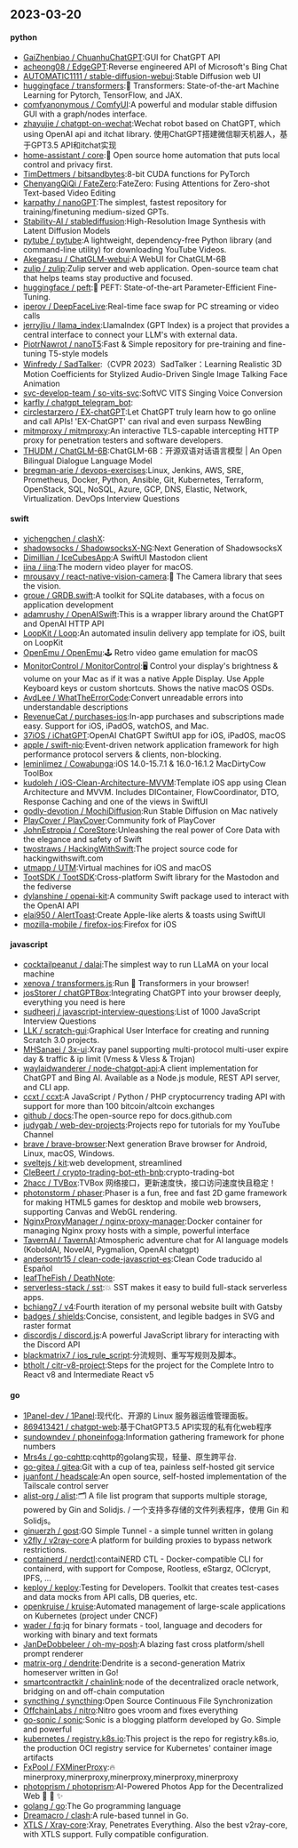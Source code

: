 ## 2023-03-20

#### python
* [GaiZhenbiao / ChuanhuChatGPT](https://github.com/GaiZhenbiao/ChuanhuChatGPT):GUI for ChatGPT API
* [acheong08 / EdgeGPT](https://github.com/acheong08/EdgeGPT):Reverse engineered API of Microsoft's Bing Chat
* [AUTOMATIC1111 / stable-diffusion-webui](https://github.com/AUTOMATIC1111/stable-diffusion-webui):Stable Diffusion web UI
* [huggingface / transformers](https://github.com/huggingface/transformers):🤗
Transformers: State-of-the-art Machine Learning for Pytorch, TensorFlow, and JAX.
* [comfyanonymous / ComfyUI](https://github.com/comfyanonymous/ComfyUI):A powerful and modular stable diffusion GUI with a graph/nodes interface.
* [zhayujie / chatgpt-on-wechat](https://github.com/zhayujie/chatgpt-on-wechat):Wechat robot based on ChatGPT, which using OpenAI api and itchat library. 使用ChatGPT搭建微信聊天机器人，基于GPT3.5 API和itchat实现
* [home-assistant / core](https://github.com/home-assistant/core):🏡
Open source home automation that puts local control and privacy first.
* [TimDettmers / bitsandbytes](https://github.com/TimDettmers/bitsandbytes):8-bit CUDA functions for PyTorch
* [ChenyangQiQi / FateZero](https://github.com/ChenyangQiQi/FateZero):FateZero: Fusing Attentions for Zero-shot Text-based Video Editing
* [karpathy / nanoGPT](https://github.com/karpathy/nanoGPT):The simplest, fastest repository for training/finetuning medium-sized GPTs.
* [Stability-AI / stablediffusion](https://github.com/Stability-AI/stablediffusion):High-Resolution Image Synthesis with Latent Diffusion Models
* [pytube / pytube](https://github.com/pytube/pytube):A lightweight, dependency-free Python library (and command-line utility) for downloading YouTube Videos.
* [Akegarasu / ChatGLM-webui](https://github.com/Akegarasu/ChatGLM-webui):A WebUI for ChatGLM-6B
* [zulip / zulip](https://github.com/zulip/zulip):Zulip server and web application. Open-source team chat that helps teams stay productive and focused.
* [huggingface / peft](https://github.com/huggingface/peft):🤗
PEFT: State-of-the-art Parameter-Efficient Fine-Tuning.
* [iperov / DeepFaceLive](https://github.com/iperov/DeepFaceLive):Real-time face swap for PC streaming or video calls
* [jerryjliu / llama_index](https://github.com/jerryjliu/llama_index):LlamaIndex (GPT Index) is a project that provides a central interface to connect your LLM's with external data.
* [PiotrNawrot / nanoT5](https://github.com/PiotrNawrot/nanoT5):Fast & Simple repository for pre-training and fine-tuning T5-style models
* [Winfredy / SadTalker](https://github.com/Winfredy/SadTalker):（CVPR 2023）SadTalker：Learning Realistic 3D Motion Coefficients for Stylized Audio-Driven Single Image Talking Face Animation
* [svc-develop-team / so-vits-svc](https://github.com/svc-develop-team/so-vits-svc):SoftVC VITS Singing Voice Conversion
* [karfly / chatgpt_telegram_bot](https://github.com/karfly/chatgpt_telegram_bot):
* [circlestarzero / EX-chatGPT](https://github.com/circlestarzero/EX-chatGPT):Let ChatGPT truly learn how to go online and call APIs! 'EX-ChatGPT' can rival and even surpass NewBing
* [mitmproxy / mitmproxy](https://github.com/mitmproxy/mitmproxy):An interactive TLS-capable intercepting HTTP proxy for penetration testers and software developers.
* [THUDM / ChatGLM-6B](https://github.com/THUDM/ChatGLM-6B):ChatGLM-6B：开源双语对话语言模型 | An Open Bilingual Dialogue Language Model
* [bregman-arie / devops-exercises](https://github.com/bregman-arie/devops-exercises):Linux, Jenkins, AWS, SRE, Prometheus, Docker, Python, Ansible, Git, Kubernetes, Terraform, OpenStack, SQL, NoSQL, Azure, GCP, DNS, Elastic, Network, Virtualization. DevOps Interview Questions

#### swift
* [yichengchen / clashX](https://github.com/yichengchen/clashX):
* [shadowsocks / ShadowsocksX-NG](https://github.com/shadowsocks/ShadowsocksX-NG):Next Generation of ShadowsocksX
* [Dimillian / IceCubesApp](https://github.com/Dimillian/IceCubesApp):A SwiftUI Mastodon client
* [iina / iina](https://github.com/iina/iina):The modern video player for macOS.
* [mrousavy / react-native-vision-camera](https://github.com/mrousavy/react-native-vision-camera):📸
The Camera library that sees the vision.
* [groue / GRDB.swift](https://github.com/groue/GRDB.swift):A toolkit for SQLite databases, with a focus on application development
* [adamrushy / OpenAISwift](https://github.com/adamrushy/OpenAISwift):This is a wrapper library around the ChatGPT and OpenAI HTTP API
* [LoopKit / Loop](https://github.com/LoopKit/Loop):An automated insulin delivery app template for iOS, built on LoopKit
* [OpenEmu / OpenEmu](https://github.com/OpenEmu/OpenEmu):🕹
Retro video game emulation for macOS
* [MonitorControl / MonitorControl](https://github.com/MonitorControl/MonitorControl):🖥
Control your display's brightness & volume on your Mac as if it was a native Apple Display. Use Apple Keyboard keys or custom shortcuts. Shows the native macOS OSDs.
* [AvdLee / WhatTheErrorCode](https://github.com/AvdLee/WhatTheErrorCode):Convert unreadable errors into understandable descriptions
* [RevenueCat / purchases-ios](https://github.com/RevenueCat/purchases-ios):In-app purchases and subscriptions made easy. Support for iOS, iPadOS, watchOS, and Mac.
* [37iOS / iChatGPT](https://github.com/37iOS/iChatGPT):OpenAI ChatGPT SwiftUI app for iOS, iPadOS, macOS
* [apple / swift-nio](https://github.com/apple/swift-nio):Event-driven network application framework for high performance protocol servers & clients, non-blocking.
* [leminlimez / Cowabunga](https://github.com/leminlimez/Cowabunga):iOS 14.0-15.7.1 & 16.0-16.1.2 MacDirtyCow ToolBox
* [kudoleh / iOS-Clean-Architecture-MVVM](https://github.com/kudoleh/iOS-Clean-Architecture-MVVM):Template iOS app using Clean Architecture and MVVM. Includes DIContainer, FlowCoordinator, DTO, Response Caching and one of the views in SwiftUI
* [godly-devotion / MochiDiffusion](https://github.com/godly-devotion/MochiDiffusion):Run Stable Diffusion on Mac natively
* [PlayCover / PlayCover](https://github.com/PlayCover/PlayCover):Community fork of PlayCover
* [JohnEstropia / CoreStore](https://github.com/JohnEstropia/CoreStore):Unleashing the real power of Core Data with the elegance and safety of Swift
* [twostraws / HackingWithSwift](https://github.com/twostraws/HackingWithSwift):The project source code for hackingwithswift.com
* [utmapp / UTM](https://github.com/utmapp/UTM):Virtual machines for iOS and macOS
* [TootSDK / TootSDK](https://github.com/TootSDK/TootSDK):Cross-platform Swift library for the Mastodon and the fediverse
* [dylanshine / openai-kit](https://github.com/dylanshine/openai-kit):A community Swift package used to interact with the OpenAI API
* [elai950 / AlertToast](https://github.com/elai950/AlertToast):Create Apple-like alerts & toasts using SwiftUI
* [mozilla-mobile / firefox-ios](https://github.com/mozilla-mobile/firefox-ios):Firefox for iOS

#### javascript
* [cocktailpeanut / dalai](https://github.com/cocktailpeanut/dalai):The simplest way to run LLaMA on your local machine
* [xenova / transformers.js](https://github.com/xenova/transformers.js):Run
🤗
Transformers in your browser!
* [josStorer / chatGPTBox](https://github.com/josStorer/chatGPTBox):Integrating ChatGPT into your browser deeply, everything you need is here
* [sudheerj / javascript-interview-questions](https://github.com/sudheerj/javascript-interview-questions):List of 1000 JavaScript Interview Questions
* [LLK / scratch-gui](https://github.com/LLK/scratch-gui):Graphical User Interface for creating and running Scratch 3.0 projects.
* [MHSanaei / 3x-ui](https://github.com/MHSanaei/3x-ui):Xray panel supporting multi-protocol multi-user expire day & traffic & ip limit (Vmess & Vless & Trojan)
* [waylaidwanderer / node-chatgpt-api](https://github.com/waylaidwanderer/node-chatgpt-api):A client implementation for ChatGPT and Bing AI. Available as a Node.js module, REST API server, and CLI app.
* [ccxt / ccxt](https://github.com/ccxt/ccxt):A JavaScript / Python / PHP cryptocurrency trading API with support for more than 100 bitcoin/altcoin exchanges
* [github / docs](https://github.com/github/docs):The open-source repo for docs.github.com
* [judygab / web-dev-projects](https://github.com/judygab/web-dev-projects):Projects repo for tutorials for my YouTube Channel
* [brave / brave-browser](https://github.com/brave/brave-browser):Next generation Brave browser for Android, Linux, macOS, Windows.
* [sveltejs / kit](https://github.com/sveltejs/kit):web development, streamlined
* [CleBeert / crypto-trading-bot-eth-bnb](https://github.com/CleBeert/crypto-trading-bot-eth-bnb):crypto-trading-bot
* [2hacc / TVBox](https://github.com/2hacc/TVBox):TVBox 网络接口，更新速度快，接口访问速度快且稳定！
* [photonstorm / phaser](https://github.com/photonstorm/phaser):Phaser is a fun, free and fast 2D game framework for making HTML5 games for desktop and mobile web browsers, supporting Canvas and WebGL rendering.
* [NginxProxyManager / nginx-proxy-manager](https://github.com/NginxProxyManager/nginx-proxy-manager):Docker container for managing Nginx proxy hosts with a simple, powerful interface
* [TavernAI / TavernAI](https://github.com/TavernAI/TavernAI):Atmospheric adventure chat for AI language models (KoboldAI, NovelAI, Pygmalion, OpenAI chatgpt)
* [andersontr15 / clean-code-javascript-es](https://github.com/andersontr15/clean-code-javascript-es):Clean Code traducido al Español
* [leafTheFish / DeathNote](https://github.com/leafTheFish/DeathNote):
* [serverless-stack / sst](https://github.com/serverless-stack/sst):💥
SST makes it easy to build full-stack serverless apps.
* [bchiang7 / v4](https://github.com/bchiang7/v4):Fourth iteration of my personal website built with Gatsby
* [badges / shields](https://github.com/badges/shields):Concise, consistent, and legible badges in SVG and raster format
* [discordjs / discord.js](https://github.com/discordjs/discord.js):A powerful JavaScript library for interacting with the Discord API
* [blackmatrix7 / ios_rule_script](https://github.com/blackmatrix7/ios_rule_script):分流规则、重写写规则及脚本。
* [btholt / citr-v8-project](https://github.com/btholt/citr-v8-project):Steps for the project for the Complete Intro to React v8 and Intermediate React v5

#### go
* [1Panel-dev / 1Panel](https://github.com/1Panel-dev/1Panel):现代化、开源的 Linux 服务器运维管理面板。
* [869413421 / chatgpt-web](https://github.com/869413421/chatgpt-web):基于ChatGPT3.5 API实现的私有化web程序
* [sundowndev / phoneinfoga](https://github.com/sundowndev/phoneinfoga):Information gathering framework for phone numbers
* [Mrs4s / go-cqhttp](https://github.com/Mrs4s/go-cqhttp):cqhttp的golang实现，轻量、原生跨平台.
* [go-gitea / gitea](https://github.com/go-gitea/gitea):Git with a cup of tea, painless self-hosted git service
* [juanfont / headscale](https://github.com/juanfont/headscale):An open source, self-hosted implementation of the Tailscale control server
* [alist-org / alist](https://github.com/alist-org/alist):🗂️
A file list program that supports multiple storage, powered by Gin and Solidjs. / 一个支持多存储的文件列表程序，使用 Gin 和 Solidjs。
* [ginuerzh / gost](https://github.com/ginuerzh/gost):GO Simple Tunnel - a simple tunnel written in golang
* [v2fly / v2ray-core](https://github.com/v2fly/v2ray-core):A platform for building proxies to bypass network restrictions.
* [containerd / nerdctl](https://github.com/containerd/nerdctl):contaiNERD CTL - Docker-compatible CLI for containerd, with support for Compose, Rootless, eStargz, OCIcrypt, IPFS, ...
* [keploy / keploy](https://github.com/keploy/keploy):Testing for Developers. Toolkit that creates test-cases and data mocks from API calls, DB queries, etc.
* [openkruise / kruise](https://github.com/openkruise/kruise):Automated management of large-scale applications on Kubernetes (project under CNCF)
* [wader / fq](https://github.com/wader/fq):jq for binary formats - tool, language and decoders for working with binary and text formats
* [JanDeDobbeleer / oh-my-posh](https://github.com/JanDeDobbeleer/oh-my-posh):A blazing fast cross platform/shell prompt renderer
* [matrix-org / dendrite](https://github.com/matrix-org/dendrite):Dendrite is a second-generation Matrix homeserver written in Go!
* [smartcontractkit / chainlink](https://github.com/smartcontractkit/chainlink):node of the decentralized oracle network, bridging on and off-chain computation
* [syncthing / syncthing](https://github.com/syncthing/syncthing):Open Source Continuous File Synchronization
* [OffchainLabs / nitro](https://github.com/OffchainLabs/nitro):Nitro goes vroom and fixes everything
* [go-sonic / sonic](https://github.com/go-sonic/sonic):Sonic is a blogging platform developed by Go. Simple and powerful
* [kubernetes / registry.k8s.io](https://github.com/kubernetes/registry.k8s.io):This project is the repo for registry.k8s.io, the production OCI registry service for Kubernetes' container image artifacts
* [FxPool / FXMinerProxy](https://github.com/FxPool/FXMinerProxy):🔥
minerproxy,minerproxy,minerproxy,minerproxy,minerproxy
* [photoprism / photoprism](https://github.com/photoprism/photoprism):AI-Powered Photos App for the Decentralized Web
🌈
💎
✨
* [golang / go](https://github.com/golang/go):The Go programming language
* [Dreamacro / clash](https://github.com/Dreamacro/clash):A rule-based tunnel in Go.
* [XTLS / Xray-core](https://github.com/XTLS/Xray-core):Xray, Penetrates Everything. Also the best v2ray-core, with XTLS support. Fully compatible configuration.
